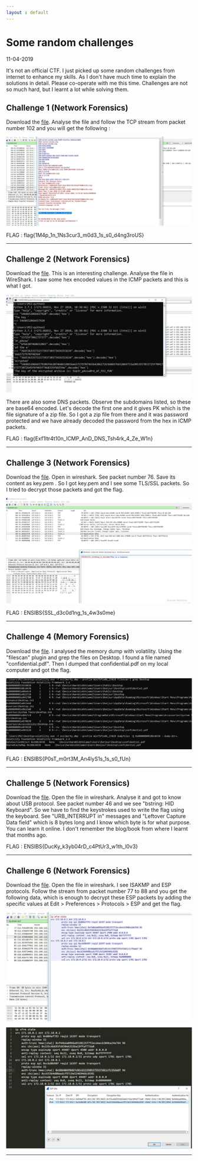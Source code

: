 ```yaml
---
layout : default
---
```


# Some random challenges
11-04-2019

It's not an official CTF. I just picked up some random challenges from internet to enhance my skills. As I don't have much 
time to explain the solutions in detail. Please co-operate with me this time. Challenges are not so much hard, but I learnt a lot while 
solving them.

## Challenge 1 (Network Forensics)

Download the [file](https://mega.nz/#!KaBmxBrK!O6HYpTJHrEKNHFhBapOGyT09Eod_SUN5g9TYfg_JFbQ). Analyse the file and follow the TCP stream 
from packet number 102 and you will get the following :

![Branching](https://raw.githubusercontent.com/r0hanSH/r0hanSH.github.io/master/images/random-challenges/ch1.JPG)

FLAG : flag{1M4p_1n_1Ns3cur3_m0d3_1s_s0_d4ng3roUS}

---

## Challenge 2 (Network Forensics)

Download the [file](https://mega.nz/#!CXAwHJgK!mzHMdbdfpjD3vMYxLcrvSkojDB4UzbWAF5SAmKigJCA). This is an interesting challenge.
Analyse the file in WireShark. I saw some hex encoded values in the ICMP packets and this is what I got.

![Branching](https://raw.githubusercontent.com/r0hanSH/r0hanSH.github.io/master/images/random-challenges/ch2.JPG)

There are also some DNS packets. Observe the subdomains listed, so these are base64 encoded. Let's decode the first one and it gives PK 
which is the file signature of a zip file. So I got a zip file from there and it was password protected and we have already decoded the
password from the hex in ICMP packets.

FLAG : flag{Exf1ltr4t10n_ICMP_AnD_DNS_Tsh4rk_4_Ze_W1n}

---

## Challenge 3 (Network Forensics)

Download the [file](https://mega.nz/#!DW4QAAbb!_IcdyKe4ig7BWA1Qted5WtXRK6JnTHAmXmWGV6etmyU). Open in wireshark. See packet number 76. 
Save its content as key.pem . So I got key.pem and I see some TLS/SSL packets. So I tried to decrypt those packets and got the flag.

![Branching](https://raw.githubusercontent.com/r0hanSH/r0hanSH.github.io/master/images/random-challenges/ch3.JPG)

FLAG : ENSIBS{SSL_d3c0d1ng_1s_4w3s0me}

---

## Challenge 4 (Memory Forensics)

Download the [file](https://mega.nz/#!6LIAmIzA!-fglnfevwwGf17BW2-zQeulmax4-Lyt9GNda1HXSmy8). I analysed the memory dump with volatility.
Using the "filescan" plugin and grep the files on Desktop. I found a file named "confidential.pdf". Then I dumped that confidential.pdf
on my local computer and got the flag.

![Branching](https://raw.githubusercontent.com/r0hanSH/r0hanSH.github.io/master/images/random-challenges/ch4.JPG)

FLAG : ENSIBS{P0sT_m0rt3M_An4lyS1s_1s_s0_fUn}

---

## Challenge 5 (Network Forensics)

Download the [file](https://mega.nz/#!XCQhHTia!V2oG4kQh4gZuskM4k8MwEEIWD5KuOAk-Lu1p1Nt8uOg). Open the file in wireshark. Analyse it and 
got to know about USB protocol. See packet number 46 and we see "bstring: HID Keyboard". So we have to find the keystrokes used to 
write the flag using the keyboard. See "URB_INTERRUPT in" messages and "Leftover Capture Data field" which is 8 bytes long and I know 
which byte is for what purpose. You can learn it online. I don't remember the blog/book from where I learnt that months ago.

FLAG : ENSIBS{DucKy_k3yb04rD_c4PtUr3_w1th_l0v3}

---

## Challenge 6 (Network Forensics)

Download the [file](https://mega.nz/#!qfBjVaYA!u0nVsMph0nheYUs6AyL14EXpEPQP48VfmFXnsn5Gn6Y). Open the file in wireshark. I see ISAKMP
and ESP protocols. Follow the stream from packet number 77 to 88 and you get the following data, which is enough to decrypt these
ESP packets by adding the specific values at Edit > Preferences > Protocols > ESP and get the flag.

![Branching](https://raw.githubusercontent.com/r0hanSH/r0hanSH.github.io/master/images/random-challenges/ch6.JPG)

![Branching](https://raw.githubusercontent.com/r0hanSH/r0hanSH.github.io/master/images/random-challenges/ch6-2.JPG)

---

